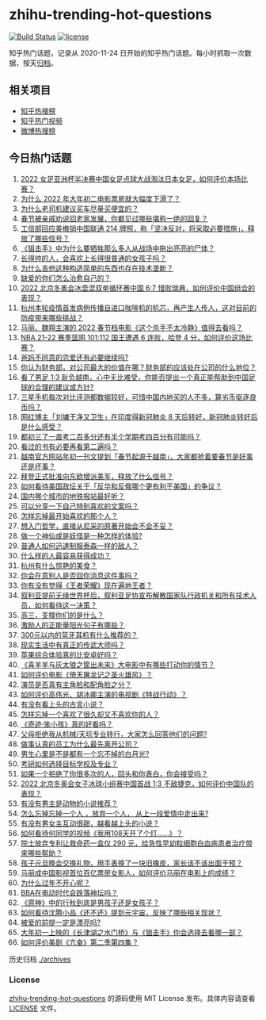 # zhihu-trending-hot-questions

[![Build Status](https://github.com/justjavac/zhihu-trending-hot-questions/workflows/ci/badge.svg?branch=master)](https://github.com/justjavac/zhihu-trending-hot-questions/actions)
[![license](https://img.shields.io/github/license/justjavac/zhihu-trending-hot-questions)](https://github.com/justjavac/zhihu-trending-hot-questions/blob/master/LICENSE)

知乎热门话题，记录从 2020-11-24 日开始的知乎热门话题。每小时抓取一次数据，按天[归档](./archives)。

## 相关项目

- [知乎热搜榜](https://github.com/justjavac/zhihu-trending-top-search)
- [知乎热门视频](https://github.com/justjavac/zhihu-trending-hot-video)
- [微博热搜榜](https://github.com/justjavac/weibo-trending-hot-search)

## 今日热门话题

<!-- BEGIN -->
<!-- 最后更新时间 Fri Feb 04 2022 09:02:54 GMT+0800 (China Standard Time) -->

1. [2022 女足亚洲杯半决赛中国女足点球大战淘汰日本女足，如何评价本场比赛？](https://www.zhihu.com/question/514625241)
1. [为什么 2022 年大年初二电影票房就大幅度下滑了？](https://www.zhihu.com/question/514501854)
1. [为什么老司机建议买车尽量买便宜的？](https://www.zhihu.com/question/484642082)
1. [春节被亲戚劝说回老家发展，你都见过哪些堪称一绝的回复？](https://www.zhihu.com/question/512037527)
1. [工信部回应美撤销中国联通 214 牌照，称「坚决反对，将采取必要措施」，释放了哪些信号？](https://www.zhihu.com/question/514557426)
1. [《狙击手》中为什么要牺牲那么多人从战场中拖出亮亮的尸体？](https://www.zhihu.com/question/514294326)
1. [长得帅的人，会喜欢上长得很普通的女孩子吗？](https://www.zhihu.com/question/498911444)
1. [为什么吉他这种构造简单的东西也存在技术垄断？](https://www.zhihu.com/question/483697183)
1. [缺爱的你们怎么治愈自己的？](https://www.zhihu.com/question/427412963)
1. [2022 北京冬奥会冰壶混双单循环赛中国 6:7 惜败瑞典，如何评价中国组合的表现？](https://www.zhihu.com/question/514609155)
1. [杭州本轮疫情首发病例传播自进口咖啡机的机芯，再产生人传人，这对目前的防疫带来哪些挑战？](https://www.zhihu.com/question/514567174)
1. [马丽、魏翔主演的 2022 春节档电影《这个杀手不太冷静》值得去看吗？](https://www.zhihu.com/question/512290779)
1. [NBA 21-22 赛季篮网 101:112 国王遭遇 6 连败，哈登 4 分，如何评价这场比赛？](https://www.zhihu.com/question/514553262)
1. [爸妈不同意的恋爱还有必要继续吗?](https://www.zhihu.com/question/514626305)
1. [你认为财务部，对公司最大的价值在哪？财务部的应该处在公司的什么地位？](https://www.zhihu.com/question/503630187)
1. [看了男足 1:3 耻负越南，心中无比难受，你能否提出一个真正能帮助到中国足球的合理的建议或方针?](https://www.zhihu.com/question/514372301)
1. [三星手机每次对比评测都数据较好，可惜中国内地买的人不多，算劣币驱逐良币吗？](https://www.zhihu.com/question/511593165)
1. [网红博主「刘墉干净又卫生」在印度得新冠肺炎 8 天后转好，新冠肺炎转好后是什么感受？](https://www.zhihu.com/question/513358321)
1. [都初三了一直考二百多分还有半个学期考四百分有可能吗？](https://www.zhihu.com/question/510580418)
1. [看过的书有必要再看第二遍吗？](https://www.zhihu.com/question/316845601)
1. [越南官方网站年初一刊文提到「春节起源于越南」，大家都抢着要春节是好事还是坏事？](https://www.zhihu.com/question/514419286)
1. [拜登正式批准向东欧增派美军，释放了什么信号？](https://www.zhihu.com/question/514494621)
1. [如何看待美国政坛关于「反华和反俄哪个更有利于美国」的争议？](https://www.zhihu.com/question/514576544)
1. [国内哪个城市的地铁报站最好听？](https://www.zhihu.com/question/365170249)
1. [可以分享一下自己特别喜欢的文案吗？](https://www.zhihu.com/question/512743114)
1. [怎样忘掉最开始喜欢的那个人？](https://www.zhihu.com/question/512974483)
1. [想入门哲学，直接从尼采的原著开始会不会不妥？](https://www.zhihu.com/question/465167597)
1. [做一个神仙或是妖怪是一种怎样的体验?](https://www.zhihu.com/question/37524382)
1. [普通人如何迅速制服泰森一样的敌人？](https://www.zhihu.com/question/514371834)
1. [什么样的人最容易获得成功？](https://www.zhihu.com/question/58655172)
1. [杭州有什么惊艳的美食？](https://www.zhihu.com/question/464671301)
1. [你会在意别人是否回你消息这件事吗？](https://www.zhihu.com/question/513284417)
1. [你有没有觉得《王者荣耀》现在遍地王者？](https://www.zhihu.com/question/502953929)
1. [叙利亚提前无缘世界杯后，叙利亚足协宣布解散国家队行政机关和所有技术人员，如何看待这一决策？](https://www.zhihu.com/question/514477011)
1. [高三，支撑你们的是什么？](https://www.zhihu.com/question/510475478)
1. [激励人的正能量阳光句子有哪些？](https://www.zhihu.com/question/506547439)
1. [300元以内的蓝牙耳机有什么推荐的？](https://www.zhihu.com/question/475474488)
1. [现实生活中有真正的传武大师吗？](https://www.zhihu.com/question/512149111)
1. [苹果综合体验真的比安卓好吗？](https://www.zhihu.com/question/513275505)
1. [《喜羊羊与灰太狼之筐出未来》大电影中有哪些打动你的情节？](https://www.zhihu.com/question/513132427)
1. [如何评价电影《倚天屠龙记之圣火雄风》？](https://www.zhihu.com/question/514094566)
1. [演员是否真有主角脸和配角脸之分？](https://www.zhihu.com/question/34680258)
1. [如何评价高伟光、胡冰卿主演的电视剧《特战行动》？](https://www.zhihu.com/question/511562542)
1. [有没有看上头的古言小说？](https://www.zhihu.com/question/506903602)
1. [怎样忘掉一个喜欢了很久却又不喜欢你的人？](https://www.zhihu.com/question/512830013)
1. [《奇迹·笨小孩》真的好看吗？](https://www.zhihu.com/question/514353759)
1. [父母拒绝我从机械/天坑专业转行，大家怎么回答他们的问题?](https://www.zhihu.com/question/510463631)
1. [做事认真的员工为什么最先离开公司？](https://www.zhihu.com/question/503004198)
1. [男生心里是不是都有一个忘不掉的白月光?](https://www.zhihu.com/question/426499513)
1. [考研如何选择目标学校及专业？](https://www.zhihu.com/question/31000102)
1. [如果一个拒绝了你很多次的人，回头和你表白，你会接受吗？](https://www.zhihu.com/question/514569054)
1. [2022 北京冬奥会女子冰球小组赛中国首战 1:3 不敌捷克，如何评价中国队的表现？](https://www.zhihu.com/question/514562060)
1. [有没有男主是动物的小说推荐？](https://www.zhihu.com/question/370010357)
1. [怎么忘掉忘掉一个人 ，放弃一个人， 从上一段爱情中走出来?](https://www.zhihu.com/question/513915812)
1. [有没有男女主互动很甜，越看越上头的小说？](https://www.zhihu.com/question/513277296)
1. [如何看待何同学的视频《我用108天开了个灯......》？](https://www.zhihu.com/question/514473758)
1. [院士放弃专利让救命药一盒仅 290 元，给急性早幼粒细胞白血病患者治疗带来哪些帮助？](https://www.zhihu.com/question/514437454)
1. [孩子元旦晚会交换礼物，用手表换了一块旧橡皮，家长该不该出面干预？](https://www.zhihu.com/question/509488938)
1. [马丽成中国影视首位百亿票房女影人，如何评价马丽在电影上的成绩？](https://www.zhihu.com/question/514547076)
1. [为什么过年不开心呢？](https://www.zhihu.com/question/267188275)
1. [BBA在电动时代会跌落神坛吗？](https://www.zhihu.com/question/508874191)
1. [《原神》中的行秋到底是男孩子还是女孩子？](https://www.zhihu.com/question/513795090)
1. [如何看待沈腾小品《还不还》提到元宇宙，反映了哪些相关现状？](https://www.zhihu.com/question/514238102)
1. [被爱的前提一定是漂亮吗?](https://www.zhihu.com/question/512300351)
1. [大年初一上映的《长津湖之水门桥》与《狙击手》你会选择去看哪一部？](https://www.zhihu.com/question/513855414)
1. [如何评价美剧《亢奋》第二季第四集？](https://www.zhihu.com/question/514234210)

<!-- END -->

历史归档 [./archives](./archives)

### License

[zhihu-trending-hot-questions](https://github.com/justjavac/zhihu-trending-hot-questions)
的源码使用 MIT License 发布。具体内容请查看 [LICENSE](./LICENSE) 文件。
